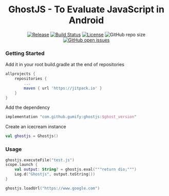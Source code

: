 <h1 align="center">GhostJS - To Evaluate JavaScript in Android</h1>

<p align="center">
    <a href="https://jitpack.io/#gumify/ghostjs"><img src="https://img.shields.io/jitpack/v/github/gumify/ghostjs?style=for-the-badge" alt="Release"></a>
    <a href="https://travis-ci.com/gumify/ghostjs"><img src="https://img.shields.io/travis/com/gumify/ghostjs/master?style=for-the-badge" alt="Build Status"></a>
    <a href="https://github.com/gumify/ghostjs/blob/master/LICENSE.txt"><img src="https://img.shields.io/github/license/gumify/ghostjs.svg?style=for-the-badge" alt="License"></a>
<!--     <img alt="GitHub last commit" src="https://img.shields.io/github/last-commit/gumify/ghostjs?logo=GitHub&style=for-the-badge"> -->
    <img alt="GitHub repo size" src="https://img.shields.io/github/repo-size/gumify/ghostjs?logo=GitHub&style=for-the-badge">
    <a href="https://github.com/gumify/ghostjs/issues"><img alt="GitHub open issues" src="https://img.shields.io/github/issues/gumify/ghostjs?style=for-the-badge"></a>
</p>

### Getting Started

Add it in your root build.gradle at the end of repositories

```gradle
allprojects {
    repositories {
        ...
        maven { url 'https://jitpack.io' }
    }
}
```

Add the dependency

```gradle
implementation "com.github.gumify:ghostjs:$ghost_version"
```

Create an icecream instance

```kotlin
val ghostjs = Ghostjs()
```

### Usage

```kotlin
ghostjs.executeFile("test.js")
scope.launch {
    val output: String? = ghostjs.eval("""return dio;""")
    Log.d("Ghostjs", output.toString())
}
```

```kotlin
ghostjs.loadUrl("https://www.google.com")
```
